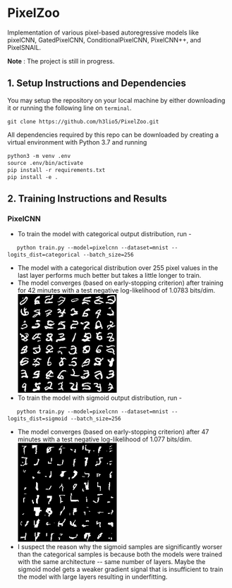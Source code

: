 # PixelZoo
Implementation of various pixel-based autoregressive models like pixelCNN, GatedPixelCNN, ConditionalPixelCNN, PixelCNN++, and PixelSNAIL.

**Note** : The project is still in progress.

## 1. Setup Instructions and Dependencies
You may setup the repository on your local machine by either downloading it or running the following line on `terminal`.
``` Batchfile
git clone https://github.com/h3lio5/PixelZoo.git
```
All dependencies required by this repo can be downloaded by creating a virtual environment with Python 3.7 and running

``` Batchfile
python3 -m venv .env
source .env/bin/activate
pip install -r requirements.txt
pip install -e .
```
## 2. Training Instructions and Results
### PixelCNN
 * To train the model with categorical output distribution, run -
``` Batchfile 
   python train.py --model=pixelcnn --dataset=mnist --logits_dist=categorical --batch_size=256 
```
 * The model with a categorical distribution over 255 pixel values in the last layer performs much better but takes a little longer to train.
 * The model converges (based on early-stopping criterion) after training for 42 minutes with a test negative log-likelihood of 1.0783 bits/dim.
      ![categorical_image_sample](images/pixelcnn/mnist/0.0001_categorical_sample_15.png)
 * To train the model with sigmoid output distribution, run - 
``` Batchfile 
   python train.py --model=pixelcnn --dataset=mnist --logits_dist=sigmoid --batch_size=256 
```
 * The model converges (based on early-stopping criterion) after 47 minutes with a test negative log-likelihood of 1.077 bits/dim.         
      ![categorical_image_sample](images/pixelcnn/mnist/0.0001_sigmoid_sample_22.png)
 * I suspect the reason why the sigmoid samples are significantly worser than the categorical samples is because both the models were trained with the same architecture -- same number of layers. Maybe the sigmoid model gets a weaker gradient signal that is insufficient to train the model with large layers resulting in underfitting.



 
